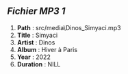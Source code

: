 ## *Fichier MP3 1*

   1. **Path** : src/media\\Dinos\_Simyaci\.mp3
   1. **Title** : Simyaci
   1. **Artist** : Dinos
   1. **Album** : Hiver à Paris
   1. **Year** : 2022
   1. **Duration** : NILL